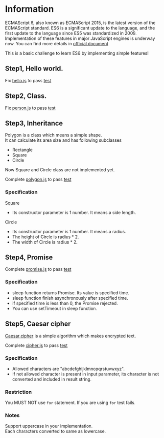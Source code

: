 # Information
ECMAScript 6, also known as ECMAScript 2015, is the latest version of the ECMAScript standard. ES6 is a significant update to the language, and the first update to the language since ES5 was standardized in 2009. Implementation of these features in major JavaScript engines is underway now.
You can find more details in [official document](http://www.ecma-international.org/ecma-262/6.0/ECMA-262.pdf)

This is a basic challenge to learn ES6 by implementing simple features!


## Step1, Hello world.

Fix [hello.js](es6/src/hello.js) to pass [test](es6/test/hello.spec.js)


## Step2, Class.

Fix [person.js](es6/src/person.js) to pass [test](es6/test/person.spec.js)


## Step3, Inheritance

Polygon is a class which means a simple shape.  
It can calculate its area size and has following subclasses

- Rectangle
- Square
- Circle

Now Square and Circle class are not implemented yet.

Complete [polygon.js](es6/src/polygon.js) to pass [test](es6/test/polygon.spec.js)

### Specification

Square
- Its constructor parameter is 1 number. It means a side length.

Circle
- Its constructor parameter is 1 number. It means a radius.
- The height of Circle is radius * 2.
- The width of Circle is radius * 2.


## Step4, Promise

Complete [promise.js](es6/src/promise.js) to pass [test](es6/test/promise.spec.js)

### Specification
- sleep function returns Promise. Its value is specified time.
- sleep function finish asynchronously after specified time.
- if specified time is less than 0, the Promise rejected.
- You can use setTimeout in sleep function.


## Step5, Caesar cipher
[Caesar cipher](https://en.wikipedia.org/wiki/Caesar_cipher) is a simple algorithm which makes encrypted text.

Complete [cipher.js](es6/src/cipher.js) to pass [test](es6/test/cipher.spec.js)

### Specification
- Allowed characters are "abcdefghijklmnopqrstuvwxyz". 
- If not allowed character is present in input parameter, its character is not converted and included in result string.

### Restriction
You MUST NOT use `for` statement.
If you are using `for` test fails.

### Notes
Support uppercase in your implementation.  
Each characters converted to same as lowercase.

